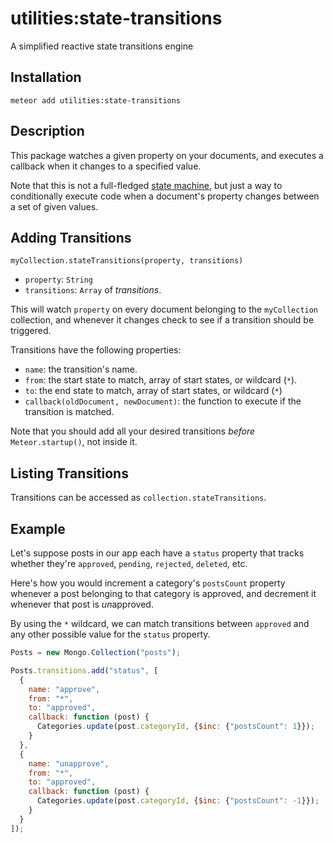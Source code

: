 # utilities:state-transitions

A simplified reactive state transitions engine 

## Installation

```
meteor add utilities:state-transitions
```

## Description

This package watches a given property on your documents, and executes a callback when it changes to a specified value. 

Note that this is not a full-fledged [state machine](https://atmospherejs.com/natestrauser/statemachine), but just a way to conditionally execute code when a document's property changes between a set of given values. 

## Adding Transitions

`myCollection.stateTransitions(property, transitions)`

- `property`: `String`
- `transitions`: `Array` of *transitions*.

This will watch `property` on every document belonging to the `myCollection` collection, and whenever it changes check to see if a transition should be triggered. 

Transitions have the following properties:

- `name`: the transition's name.
- `from`: the start state to match, array of start states, or wildcard (`*`).
- `to`: the end state to match, array of start states, or wildcard (`*`)
- `callback(oldDocument, newDocument)`: the function to execute if the transition is matched. 

Note that you should add all your desired transitions *before* `Meteor.startup()`, not inside it. 

## Listing Transitions

Transitions can be accessed as `collection.stateTransitions`.

## Example

Let's suppose posts in our app each have a `status` property that tracks whether they're `approved`, `pending`, `rejected`, `deleted`, etc. 

Here's how you would increment a category's `postsCount` property whenever a post belonging to that category is approved, and decrement it whenever that post is *un*approved. 

By using the `*` wildcard, we can match transitions between `approved` and any other possible value for the `status` property.

```js
Posts = new Mongo.Collection("posts");

Posts.transitions.add("status", [
  {
    name: "approve",
    from: "*",
    to: "approved",
    callback: function (post) {
      Categories.update(post.categoryId, {$inc: {"postsCount": 1}});
    }
  },
  {
    name: "unapprove",
    from: "*",
    to: "approved",
    callback: function (post) {
      Categories.update(post.categoryId, {$inc: {"postsCount": -1}});
    }
  }
]);
```